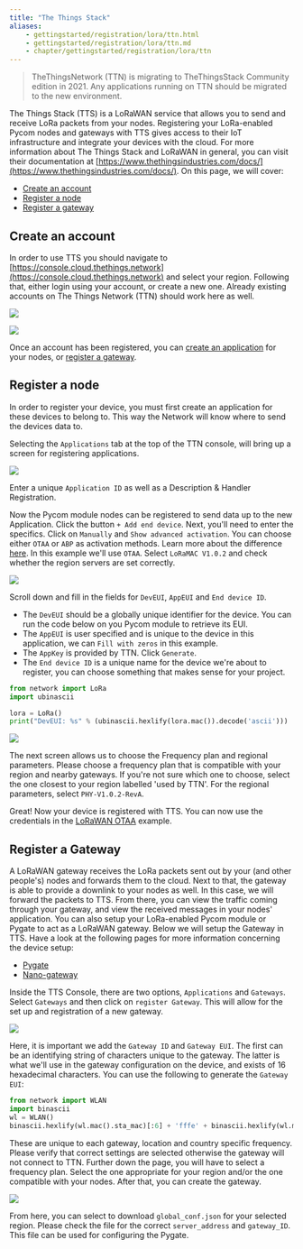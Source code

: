 ```yaml
---
title: "The Things Stack"
aliases:
    - gettingstarted/registration/lora/ttn.html
    - gettingstarted/registration/lora/ttn.md
    - chapter/gettingstarted/registration/lora/ttn
---
```


> TheThingsNetwork (TTN) is migrating to TheThingsStack Community edition in 2021. Any applications running on TTN should be migrated to the new environment.

The Things Stack (TTS) is a LoRaWAN service that allows you to send and receive LoRa packets from your nodes. Registering your LoRa-enabled Pycom nodes and gateways with TTS gives access to their IoT infrastructure and integrate your devices with the cloud. For more information about The Things Stack and LoRaWAN in general, you can visit their documentation at [https://www.thethingsindustries.com/docs/](https://www.thethingsindustries.com/docs/). On this page, we will cover:

* [Create an account](#create-an-account)
* [Register a node](#register-a-node)
* [Register a gateway](#register-a-gateway)

## Create an account
In order to use TTS you should navigate to [https://console.cloud.thethings.network](https://console.cloud.thethings.network) and select your region. Following that, either login using your account, or create a new one. Already existing accounts on The Things Network (TTN) should work here as well.

![](/gitbook/assets/lorawan/tts/index.png)

![](/gitbook/assets/lorawan/tts/account.png)

Once an account has been registered, you can [create an application](#register-a-node) for your nodes, or [register a gateway](#register-a-gateway).

## Register a node

In order to register your device, you must first create an application for these devices to belong to. This way the Network will know where to send the devices data to.

Selecting the `Applications` tab at the top of the TTN console, will bring up a screen for registering applications. 

![](/gitbook/assets/lorawan/tts/application.png)

Enter a unique `Application ID` as well as a Description & Handler Registration.

Now the Pycom module nodes can be registered to send data up to the new Application. Click the button `+ Add end device`. Next, you'll need to enter the specifics. Click on `Manually` and `Show advanced activation`. You can choose either `OTAA` or `ABP` as activation methods. Learn more about the difference [here](https://www.thethingsindustries.com/docs/devices/abp-vs-otaa/). In this example we'll use `OTAA`. Select `LoRaMAC V1.0.2` and check whether the region servers are set correctly. 

![](/gitbook/assets/lorawan/tts/device.png)

Scroll down and fill in the fields for `DevEUI`, `AppEUI` and `End device ID`. 

* The `DevEUI` should be a globally unique identifier for the device. You can run the code below on you Pycom module to retrieve its EUI.
* The `AppEUI` is user specified and is unique to the device in this application, we can `Fill with zeros` in this example. 
* The `AppKey` is provided by TTN. Click `Generate`.
* The `End device ID` is a unique name for the device we're about to register, you can choose something that makes sense for your project.

```python
from network import LoRa
import ubinascii

lora = LoRa()
print("DevEUI: %s" % (ubinascii.hexlify(lora.mac()).decode('ascii')))
```
![](/gitbook/assets/lorawan/tts/credentials.png)

The next screen allows us to choose the Frequency plan and regional parameters. Please choose a frequency plan that is compatible with your region and nearby gateways. If you're not sure which one to choose, select the one closest to your region labelled 'used by TTN'. For the regional parameters, select `PHY-V1.0.2-RevA`.

Great! Now your device is registered with TTS. You can now use the credentials in the [LoRaWAN OTAA](/tutorials/networks/lora/lorawan-otaa/) example.

## Register a Gateway

A LoRaWAN gateway receives the LoRa packets sent out by your (and other people's) nodes and forwards them to the cloud. Next to that, the gateway is able to provide a downlink to your nodes as well. In this case, we will forward the packets to TTS. From there, you can view the traffic coming through your gateway, and view the received messages in your nodes' application. You can also setup your LoRa-enabled Pycom module or Pygate to act as a LoRaWAN gateway. Below we will setup the Gateway in TTS. Have a look at the following pages for more information concerning the device setup:
* [Pygate](/tutorials/expansionboards/pygate/)
* [Nano-gateway](/tutorials/networks/lora/lorawan-nano-gateway/)

Inside the TTS Console, there are two options, `Applications` and `Gateways`. Select `Gateways` and then click on `register Gateway`. This will allow for the set up and registration of a new gateway.

![](/gitbook/assets/lorawan/tts/gateway.png)

Here, it is important we add the `Gateway ID` and `Gateway EUI`. The first can be an identifying string of characters unique to the gateway. The latter is what we'll use in the gateway configuration on the device, and exists of 16 hexadecimal characters. You can use the following to generate the `Gateway EUI`:

```python
from network import WLAN
import binascii
wl = WLAN()
binascii.hexlify(wl.mac().sta_mac)[:6] + 'fffe' + binascii.hexlify(wl.mac().sta_mac)[6:]
```

These are unique to each gateway, location and country specific frequency. Please verify that correct settings are selected otherwise the gateway will not connect to TTN. Further down the page, you will have to select a frequency plan. Select the one appropriate for your region and/or the one compatible with your nodes. After that, you can create the gateway.

![](/gitbook/assets/lorawan/tts/gateway2.png)

From here, you can select to download `global_conf.json` for your selected region. Please check the file for the correct `server_address` and `gateway_ID`. This file can be used for configuring the Pygate.
